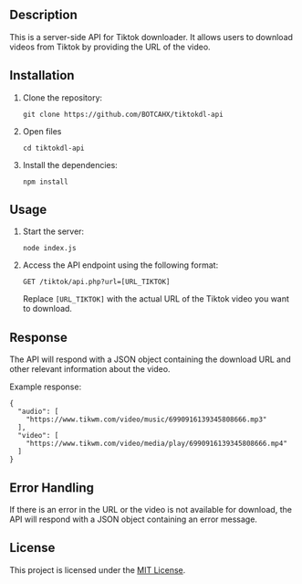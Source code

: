 ## Description
This is a server-side API for Tiktok downloader. It allows users to download videos from Tiktok by providing the URL of the video.


## Installation
1. Clone the repository:
   ```
   git clone https://github.com/BOTCAHX/tiktokdl-api
   ```
2. Open files
   ```
   cd tiktokdl-api
   ```   
3. Install the dependencies:
   ```
   npm install
   ```

## Usage
1. Start the server:
   ```
   node index.js
   ```
2. Access the API endpoint using the following format:
   ```
   GET /tiktok/api.php?url=[URL_TIKTOK]
   ```
   Replace `[URL_TIKTOK]` with the actual URL of the Tiktok video you want to download.

## Response
The API will respond with a JSON object containing the download URL and other relevant information about the video.

Example response:
```
{
  "audio": [
    "https://www.tikwm.com/video/music/6990916139345808666.mp3"
  ],
  "video": [
    "https://www.tikwm.com/video/media/play/6990916139345808666.mp4"
  ]
}
```

## Error Handling
If there is an error in the URL or the video is not available for download, the API will respond with a JSON object containing an error message.

## License
This project is licensed under the [MIT License](https://opensource.org/licenses/MIT).
